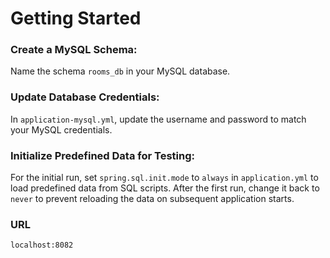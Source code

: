# Getting Started


### Create a MySQL Schema:
Name the schema `rooms_db` in your MySQL database.

### Update Database Credentials:
In `application-mysql.yml`, update the username and password to match your MySQL credentials.

### Initialize Predefined Data for Testing:
For the initial run, set `spring.sql.init.mode` to `always` in `application.yml` to load predefined data from SQL scripts.
After the first run, change it back to `never` to prevent reloading the data on subsequent application starts.

### URL
`localhost:8082`

